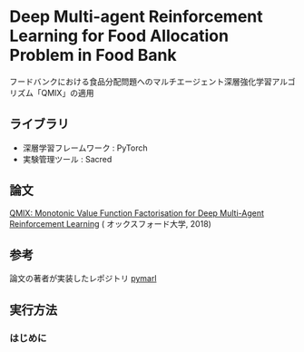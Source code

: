 # Deep Multi-agent Reinforcement Learning for Food Allocation Problem in Food Bank

フードバンクにおける食品分配問題へのマルチエージェント深層強化学習アルゴリズム「QMIX」の適用

## ライブラリ

- 深層学習フレームワーク : PyTorch
- 実験管理ツール : Sacred

## 論文

[QMIX: Monotonic Value Function Factorisation for Deep Multi-Agent Reinforcement Learning](https://arxiv.org/abs/1803.11485) (
オックスフォード大学, 2018)

## 参考

論文の著者が実装したレポジトリ [pymarl](https://github.com/oxwhirl/pymarl)

## 実行方法

### はじめに
